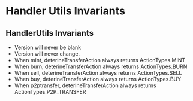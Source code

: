 # Handler Utils Invariants

## HandlerUtils Invariants

- Version will never be blank
- Version will never change.
- When mint, deterineTransferAction always returns ActionTypes.MINT 
- When burn, deterineTransferAction always returns ActionTypes.BURN 
- When sell, deterineTransferAction always returns ActionTypes.SELL 
- When buy, deterineTransferAction always returns ActionTypes.BUY 
- When p2ptransfer, deterineTransferAction always returns ActionTypes.P2P_TRANSFER 